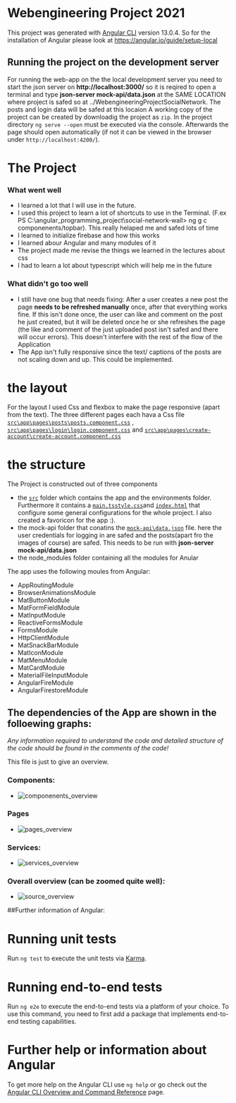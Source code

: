 # Webengineering Project 2021

This project was generated with [Angular CLI](https://github.com/angular/angular-cli) version 13.0.4. So for the installation of  Angular please look at https://angular.io/guide/setup-local 

## Running the project on the development server

For running the web-app on the the local development server you need to start the json server on **http://localhost:3000/** so it is reqired to open a terminal and type **json-server mock-api/data.json** at the SAME LOCATION where project is safed so at ../WebengineeringProjectSocialNetwork. The posts and login data will be safed at this locaion
A working copy of the project can be created by downloadig the project as `zip`. 
In the project directory `ng serve --open` must be executed via the console. Afterwards the page should open automatically (if not it can be viewed in the browser under `http://localhost:4200/`). 

# The Project

### What went well

- I learned a lot that I will use in the future. 
- I used this project to learn a lot of shortcuts to use in the Terminal. (F.ex PS C:\angular_programming_project\social-network-wall> ng g c componenents/topbar). This really helaped me and safed lots of time
- I learned to initialize firebase and how this works
- I learned abour Angular and many modules of it
- The project made me revise the things we learned in the lectures about css
- I had to learn a lot about typescript which will help me in the future

### What didn't go too well

- I still have one bug that needs fixing: After a user creates a new post the page **needs to be refreshed manually** once, after that everything works fine. 
If this isn't done once, the user can like and comment on the post he just created, but it will be deleted once he or she refreshes the page (the like and comment of the just uploaded post isn't safed and there will occur errors). This doesn't interfere with the rest of the flow of the Application
- The App isn't fully responsive since the text/ captions of the posts are not scaling down and up. This could be implemented.


# the layout

For the layout I used Css and flexbox to make the page responsive (apart from the text). The three different pages each hava a Css file [`src\app\pages\posts\posts.component.css`](src\app\pages\posts\posts.component.css) , [`src\app\pages\login\login.component.css`](src\app\pages\login\login.component.css) and [`src\app\pages\create-account\create-account.component.css`](src\app\pages\create-account\create-account.component.css)

# the structure
The Project is constructed out of three components
- the [`src`](src) folder which contains the app and the environments folder. Furthermore it contains a [`main.ts`](main.ts)[`style.css`](style.css)and [`index.html`](index.html) that configure some general configurations for the whole project. I also created a favoricon for the app :). 
- the mock-api folder that conatins the [`mock-api\data.json`](mock-api\data.json) file. here the user credentials for logging in are safed and the posts(apart fro the images of course) are safed. This needs to be run with **json-server mock-api/data.json**
- the node_modules folder containing all the modules for Anular

The app uses the following moules from Angular:

- AppRoutingModule
- BrowserAnimationsModule
- MatButtonModule
- MatFormFieldModule
- MatInputModule
- ReactiveFormsModule
- FormsModule
- HttpClientModule
- MatSnackBarModule
- MatIconModule 
- MatMenuModule
- MatCardModule
- MaterialFileInputModule
 - AngularFireModule
 - AngularFirestoreModule

## The dependencies of the App are shown in the folloewing graphs:
*Any information required to understand the code and detailed structure of the code should be found in the comments of the code!*

This file is just to give an overview. 

### Components:
- ![componenents_overview](https://user-images.githubusercontent.com/44570841/145303211-8cb81e02-18c1-4e45-9660-399a3552748c.png)
### Pages
- ![pages_overview](https://user-images.githubusercontent.com/44570841/145303249-8edd30b4-fe43-4fb6-884e-ccc737d3185f.png)
### Services:
- ![services_overview](https://user-images.githubusercontent.com/44570841/145303289-8cb09d6a-468f-418f-bfd9-78f9e401e8cc.png)
### Overall overview (can be zoomed quite well):
- ![source_overview](https://user-images.githubusercontent.com/44570841/145303358-3f4d6038-fc27-4ea3-9ea9-1f147c5bb55e.png)

##Further information of Angular:
# Running unit tests

Run `ng test` to execute the unit tests via [Karma](https://karma-runner.github.io).

# Running end-to-end tests

Run `ng e2e` to execute the end-to-end tests via a platform of your choice. To use this command, you need to first add a package that implements end-to-end testing capabilities.

# Further help or information about Angular

To get more help on the Angular CLI use `ng help` or go check out the [Angular CLI Overview and Command Reference](https://angular.io/cli) page.
